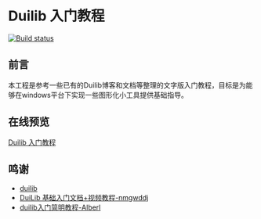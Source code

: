 # Duilib 入门教程

[![Build status](https://ci.appveyor.com/api/projects/status/2j79dnckrfdlmr8y/branch/master?svg=true)](https://ci.appveyor.com/project/alvis-zhao/tutorial-duilib/branch/master)

## 前言

本工程是参考一些已有的Duilib博客和文档等整理的文字版入门教程，目标是为能够在windows平台下实现一些图形化小工具提供基础指导。

## 在线预览

[Duilib 入门教程](https://alvis.gitbook.io/duilib_tutorial/)

## 鸣谢

* [duilib](https://github.com/duilib/duilib)
* [DuiLib 基础入门文档+视频教程-nmgwddj](https://github.com/nmgwddj/duilib_tutorial)
* [ duilib入门简明教程-Alberl](https://www.cnblogs.com/Alberl/p/3341956.html)

